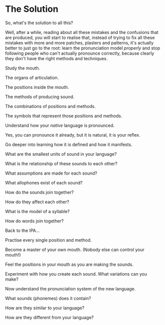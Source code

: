 # The Solution

So, what's the solution to all this?

Well, after a while, reading about all these mistakes and the confusions that are produced, you will start to realise that, instead of trying to fix all these mistakes with more and more patches, plasters and patterns, it's actually better to just go to the root: learn the pronunciation model _properly_ and stop following people who can't actually pronounce correctly, because clearly they don't have the right methods and techniques.



Study the mouth.&#x20;

The organs of articulation.

The positions inside the mouth.

The methods of producing sound.

The combinations of positions and methods.

The symbols that represent those positions and methods.



Understand how your _native_ language is pronounced.

Yes, you can pronounce it already, but it is natural, it is your reflex.

Go deeper into learning how it is defined and how it manifests.

What are the smallest units of sound in your language?

What is the relationship of these sounds to each other?

What assumptions are made for each sound?

What allophones exist of each sound?

How do the sounds join together?&#x20;

How do they affect each other?

What is the model of a syllable?

How do words join together?



Back to the IPA...

Practise every single position and method.

Become a master of your own mouth. (Nobody else can control your mouth!)

Feel the positions in your mouth as you are making the sounds.

Experiment with how you create each sound. What variations can you make?



Now understand the pronunciation system of the new language.

What sounds (phonemes) does it contain?

How are they similar to your language?

How are they different from your language?
